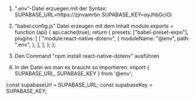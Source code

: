 1. ".env"-Datei erzuegen mit der Syntax:
SUPABASE_URL=https://zjnvamrbn
SUPABASE_KEY=eyJhbGciOi

2. "babel.config.js" Datei erzeugen mit dem Inhalt
module.exports = function (api) {
  api.cache(true);
  return {
  presets: ["babel-preset-expo"],
  plugins: [
    [
      "module:react-native-dotenv",
      {
        moduleName: "@env",
        path: ".env",
      },
    ],
  ],
  };
  };

3. Den Command "npm install react-native-dotenv" ausführen

4. In der Datei wo man es braucht so importieren:
import { SUPABASE_URL, SUPABASE_KEY } from '@env';

const supabaseUrl = SUPABASE_URL;
const supabaseKey = SUPABASE_KEY;